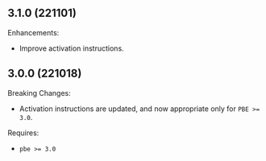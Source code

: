 ## 3.1.0 (221101)

Enhancements:

* Improve activation instructions.

## 3.0.0 (221018)

Breaking Changes:

* Activation instructions are updated, and now appropriate only for `PBE >= 3.0`.

Requires:

* `pbe >= 3.0`
